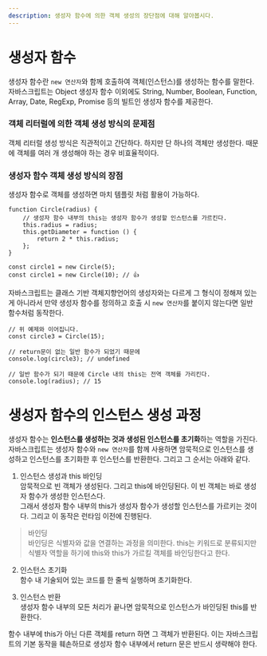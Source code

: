 ```yaml
---
description: 생성자 함수에 의한 객체 생성의 장단점에 대해 알아봅시다.
---
```


# 생성자 함수
생성자 함수란 `new 연산자`와 함께 호출하여 객체(인스턴스)를 생성하는 함수를 말한다. 자바스크립트는 Object 생성자 함수 이외에도 String, Number, Boolean, Function, Array, Date, RegExp, Promise 등의 빌트인 생성자 함수를 제공한다. <br>

### 객체 리터럴에 의한 객체 생성 방식의 문제점
객체 리터럴 생성 방식은 직관적이고 간단하다. 하지만 단 하나의 객체만 생성한다. 때문에 객체를 여러 개 생성해야 하는 경우 비효율적이다. <br>

### 생성자 함수 객체 생성 방식의 장점
생성자 함수로 객체를 생성하면 마치 템플릿 처럼 활용이 가능하다. <br>

```
function Circle(radius) {
    // 생성자 함수 내부의 this는 생성자 함수가 생성할 인스턴스를 가르킨다.
    this.radius = radius;
    this.getDiameter = function () {
        return 2 * this.radius;
    };
}

const circle1 = new Circle(5);
const circle1 = new Circle(10); // 👍
```
자바스크립트는 클래스 기반 객체지향언어의 생성자와는 다르게 그 형식이 정해져 있는게 아니라서 만약 생성자 함수를 정의하고 호출 시 `new 연산자`를 붙이지 않는다면 일반 함수처럼 동작한다. <br>

```
// 위 예제와 이어집니다.
const circle3 = Circle(15);

// return문이 없는 일반 함수가 되었기 때문에
console.log(circle3); // undefined

// 일반 함수가 되기 때문에 Circle 내의 this는 전역 객체를 가리킨다.
console.log(radius); // 15
```

# 생성자 함수의 인스턴스 생성 과정
생성자 함수는 **인스턴스를 생성하는 것과 생성된 인스턴스를 초기화**하는 역할을 가진다. <br>
자바스크립트는 생성자 함수와 `new 연산자`를 함께 사용하면 암묵적으로 인스턴스를 생성하고 인스턴스를 초기화한 후 인스턴스를 반환한다. 그리고 그 순서는 아래와 같다.<br>

1. 인스턴스 생성과 this 바인딩  <br>
암묵적으로 빈 객체가 생성된다. 그리고 this에 바인딩된다. 이 빈 객체는 바로 생성자 함수가 생성한 인스턴스다. <br>
그래서 생성자 함수 내부의 this가 생성자 함수가 생성할 인스턴스를 가르키는 것이다. 그리고 이 동작은 런타임 이전에 진행된다. <br>

> 바인딩 <br>
바인딩은 식별자와 값을 연결하는 과정을 의미한다. this는 키워드로 분류되지만 식별자 역할을 하기에 this와 this가 가르킬 객체를 바인딩한다고 한다. 

2. 인스턴스 초기화 <br>
함수 내 기술되어 있는 코드를 한 줄씩 실행하며 초기화한다. <br>

3. 인스턴스 반환 <br>
생성자 함수 내부의 모든 처리가 끝나면 암묵적으로 인스턴스가 바인딩된 this를 반환한다. <br>

함수 내부에 this가 아닌 다른 객체를 return 하면 그 객체가 반환된다. 이는 자바스크립트의 기본 동작을 훼손하므로 생성자 함수 내부에서 return 문은 반드시 생략해야 한다. <br>
